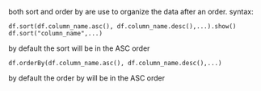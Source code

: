 both sort and order by are use to organize the data 
after an order.
syntax: 
```commandline
df.sort(df.column_name.asc(), df.column_name.desc(),...).show()
df.sort("column_name",...)
```
by default the sort will be in the ASC order

```commandline
df.orderBy(df.column_name.asc(), df.column_name.desc(),...)
```
by default the order by will be in the ASC order